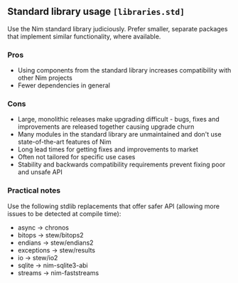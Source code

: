 ## Standard library usage `[libraries.std]`

Use the Nim standard library judiciously. Prefer smaller, separate packages that implement similar functionality, where available.

### Pros

* Using components from the standard library increases compatibility with other Nim projects
* Fewer dependencies in general

### Cons

* Large, monolithic releases make upgrading difficult - bugs, fixes and improvements are released together causing upgrade churn
* Many modules in the standard library are unmaintained and don't use state-of-the-art features of Nim
* Long lead times for getting fixes and improvements to market
* Often not tailored for specific use cases
* Stability and backwards compatibility requirements prevent fixing poor and unsafe API

### Practical notes

Use the following stdlib replacements that offer safer API (allowing more issues to be detected at compile time):

* async -> chronos
* bitops -> stew/bitops2
* endians -> stew/endians2
* exceptions -> stew/results
* io -> stew/io2
* sqlite -> nim-sqlite3-abi
* streams -> nim-faststreams

